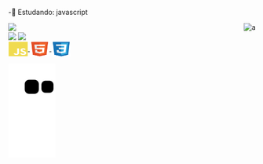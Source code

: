 -📘 Estudando: javascript
<div>
         <div>
<div>
    <img align="right" alt="a" src=https://psiquiatriamg.com.br/wp-content/uploads/2021/03/tenor.gif
         <div>
    
    
<div>
  <a href="https://github.com/rafaelmasselli">
  <img height="180em" src="https://github-readme-stats.vercel.app/api/top-langs/?username=rafaelmasselli&layout=compact&langs_count=7&theme=synthwave"/>
    </div>
<div>
    <a href="https://instagram.com/massellirafael" target="_blank"><img src="https://img.shields.io/badge/-Instagram-%23E4405F?style=for-the-badge&logo=instagram&logoColor=white" target="_blank"></a>
 <a href="https://www.linkedin.com/in/rafael-masselli-740921214/" target="_blank"><img src= "https://img.shields.io/badge/LinkedIn-0077B5?style=for-the-badge&logo=linkedin&logoColor=white"> 
     
<div>
    <img align="center" alt="Js" height="30" width="40" src="https://raw.githubusercontent.com/devicons/devicon/master/icons/javascript/javascript-plain.svg">
    <img align="center" alt="HTML" height="30" width="40" src="https://raw.githubusercontent.com/devicons/devicon/master/icons/html5/html5-original.svg">
    <img align="center" alt="CSS" height="30" width="40" src="https://raw.githubusercontent.com/devicons/devicon/master/icons/css3/css3-original.svg">

 ![Snake animation](https://github.com/rafaelmasselli/rafaelmasselli/blob/output/github-contribution-grid-snake.svg)
                                                  
 <div>
     

       
    
